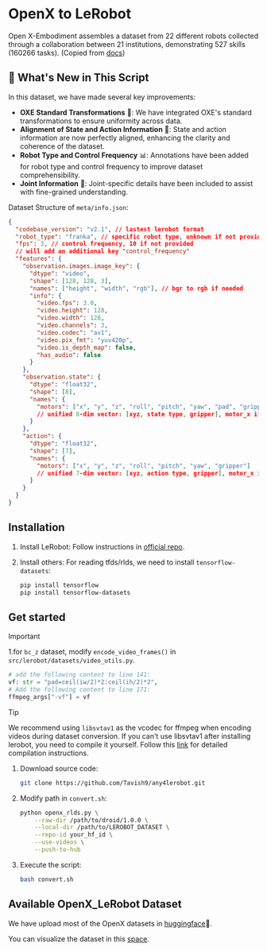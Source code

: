 # OpenX to LeRobot 

Open X-Embodiment assembles a dataset from 22 different robots collected through a collaboration between 21 institutions, demonstrating 527 skills (160266 tasks). (Copied from [docs](https://robotics-transformer-x.github.io/))

## 🚀 What's New in This Script

In this dataset, we have made several key improvements:

- **OXE Standard Transformations** 🔄: We have integrated OXE's standard transformations to ensure uniformity across data.
- **Alignment of State and Action Information** 🤖: State and action information are now perfectly aligned, enhancing the clarity and coherence of the dataset.
- **Robot Type and Control Frequency** 📊: Annotations have been added for robot type and control frequency to improve dataset comprehensibility.
- **Joint Information** 🦾: Joint-specific details have been included to assist with fine-grained understanding.

Dataset Structure of `meta/info.json`:

```json
{
  "codebase_version": "v2.1", // lastest lerobot format
  "robot_type": "franka", // specific robot type, unknown if not provided
  "fps": 3, // control frequency, 10 if not provided
  // will add an additional key "control_frequency"
  "features": {
    "observation.images.image_key": {
      "dtype": "video",
      "shape": [128, 128, 3],
      "names": ["height", "width", "rgb"], // bgr to rgb if needed
      "info": {
        "video.fps": 3.0,
        "video.height": 128,
        "video.width": 128,
        "video.channels": 3,
        "video.codec": "av1",
        "video.pix_fmt": "yuv420p",
        "video.is_depth_map": false,
        "has_audio": false
      }
    },
    "observation.state": {
      "dtype": "float32",
      "shape": [8],
      "names": {
        "motors": ["x", "y", "z", "roll", "pitch", "yaw", "pad", "gripper"] 
        // unified 8-dim vector: [xyz, state type, gripper], motor_x if not provided
      }
    },
    "action": {
      "dtype": "float32",
      "shape": [7],
      "names": {
        "motors": ["x", "y", "z", "roll", "pitch", "yaw", "gripper"] 
        // unified 7-dim vector: [xyz, action type, gripper], motor_x if not provided
      }
    }
  }
}
```

## Installation

1. Install LeRobot:
  Follow instructions in [official repo](https://github.com/huggingface/lerobot?tab=readme-ov-file#installation).

2. Install others:
  For reading tfds/rlds, we need to install `tensorflow-datasets`:
    ```bash
    pip install tensorflow
    pip install tensorflow-datasets
    ```


## Get started

> [!IMPORTANT]  
> 1.for `bc_z` dataset, modify `encode_video_frames()` in `src/lerobot/datasets/video_utils.py`.
> 
> ```python
> # add the following content to line 141:
> vf: str = "pad=ceil(iw/2)*2:ceil(ih/2)*2",
> # Add the following content to line 171:
> ffmpeg_args["-vf"] = vf
> ```

> [!TIP]
> We recommend using `libsvtav1` as the vcodec for ffmpeg when encoding videos during dataset conversion. If you can't use libsvtav1 after installing lerobot, you need to compile it yourself. Follow this [link](https://trac.ffmpeg.org/wiki/CompilationGuide) for detailed compilation instructions.


1. Download source code:

    ```bash
    git clone https://github.com/Tavish9/any4lerobot.git
    ```

2. Modify path in `convert.sh`:

    ```bash
    python openx_rlds.py \
        --raw-dir /path/to/droid/1.0.0 \
        --local-dir /path/to/LEROBOT_DATASET \
        --repo-id your_hf_id \
        --use-videos \
        --push-to-hub
    ```

3. Execute the script:

    ```bash
    bash convert.sh
    ```

## Available OpenX_LeRobot Dataset

We have upload most of the OpenX datasets in [huggingface](https://huggingface.co/IPEC-COMMUNITY)🤗.

You can visualize the dataset in this [space](https://huggingface.co/spaces/IPEC-COMMUNITY/openx_dataset_lerobot_v2.0).

